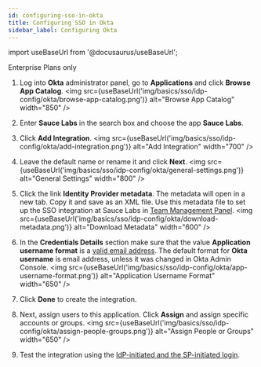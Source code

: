 ```yaml
---
id: configuring-sso-in-okta
title: Configuring SSO in Okta 
sidebar_label: Configuring Okta
---
```


import useBaseUrl from '@docusaurus/useBaseUrl';

<p><span className="sauceDBlue">Enterprise Plans only</span></p>

1. Log into **Okta** administrator panel, go to **Applications** and click **Browse App Catalog**.
   <img src={useBaseUrl('img/basics/sso/idp-config/okta/browse-app-catalog.png')} alt="Browse App Catalog" width="850" />

2. Enter **Sauce Labs** in the search box and choose the app **Sauce Labs**.

3. Click **Add Integration**.
   <img src={useBaseUrl('img/basics/sso/idp-config/okta/add-integration.png')} alt="Add Integration" width="700" />

4. Leave the default name or rename it and click **Next**.
   <img src={useBaseUrl('img/basics/sso/idp-config/okta/general-settings.png')} alt="General Settings" width="800" />

5. Click the link **Identity Provider metadata**. The metadata will open in a new tab. Copy it and save as an XML file. Use this metadata file to set up the SSO integration at Sauce Labs in [Team Management Panel](/basics/sso/setting-up-sso#integrating-with-sauce-labs-service-provider).
   <img src={useBaseUrl('img/basics/sso/idp-config/okta/download-metadata.png')} alt="Download Metadata" width="600" />

6. In the **Credentials Details** section make sure that the value **Application username format** is a [valid email address](/basics/sso/setting-up-sso/#name-id). The default format for **Okta username** is email address, unless it was changed in Okta Admin Console.
   <img src={useBaseUrl('img/basics/sso/idp-config/okta/app-username-format.png')} alt="Application Username Format" width="650" />

7. Click **Done** to create the integration.

8. Next, assign users to this application. Click **Assign** and assign specific accounts or groups.
   <img src={useBaseUrl('img/basics/sso/idp-config/okta/assign-people-groups.png')} alt="Assign People or Groups" width="650" />

9. Test the integration using the [IdP-initiated and the SP-initiated login](/basics/sso/logging-in-via-sso).
